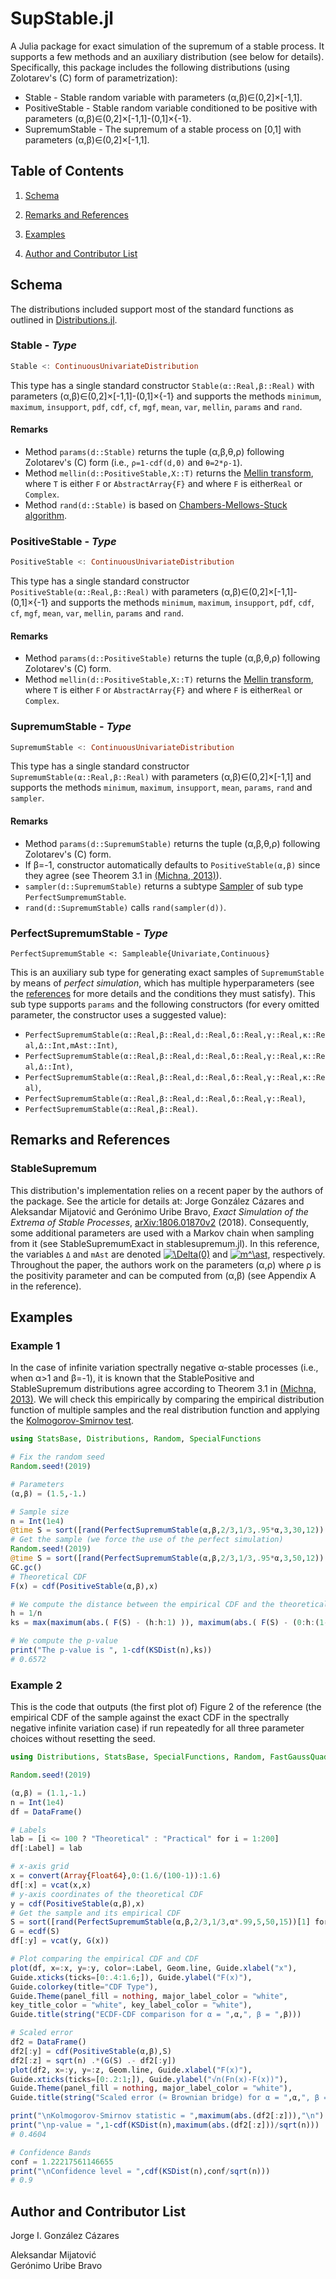 # SupStable.jl

A Julia package for exact simulation of the supremum of a stable process. It supports a few methods and an auxiliary distribution (see below for details). Specifically, this package includes the following distributions (using Zolotarev's (C) form of parametrization):
<ul>
<li>Stable - Stable random variable with parameters (α,β)∈(0,2]×[-1,1].</li>
<li>PositiveStable - Stable random variable conditioned to be positive with parameters (α,β)∈(0,2]×[-1,1]-(0,1]×{-1}.</li>
<li>SupremumStable - The supremum of a stable process on [0,1] with parameters (α,β)∈(0,2]×[-1,1].</li>
</ul>

## Table of Contents

1. [Schema](#schema) 

2. [Remarks and References](#references)

3. [Examples](#examples)

4. [Author and Contributor List](#authors)

<a name="schema"/>

## Schema

The distributions included support most of the standard functions as outlined in [Distributions.jl](https://github.com/JuliaStats/Distributions.jl).

### Stable - _Type_

```julia
Stable <: ContinuousUnivariateDistribution
```
This type has a single standard constructor `Stable(α::Real,β::Real)` with parameters (α,β)∈(0,2]×[-1,1]-(0,1]×{-1} and supports the methods `minimum`, `maximum`, `insupport`, `pdf`, `cdf`, `cf`, `mgf`, `mean`, `var`, `mellin`, `params` and `rand`.

#### Remarks

* Method `params(d::Stable)` returns the tuple (α,β,θ,ρ) following Zolotarev's (C) form (i.e.,
`ρ=1-cdf(d,0)` and `θ=2*ρ-1`).
* Method `mellin(d::PositiveStable,X::T)` returns the [Mellin transform](https://en.wikipedia.org/wiki/Mellin_transform), where `T` is either `F` or `AbstractArray{F}` and where `F` is either`Real` or `Complex`.
* Method `rand(d::Stable)` is based on [Chambers-Mellows-Stuck algorithm](https://en.wikipedia.org/wiki/Stable_distribution#Simulation_of_stable_variables).

### PositiveStable - _Type_

```julia
PositiveStable <: ContinuousUnivariateDistribution
```
This type has a single standard constructor `PositiveStable(α::Real,β::Real)` with parameters (α,β)∈(0,2]×[-1,1]-(0,1]×{-1} and supports the methods `minimum`, `maximum`, `insupport`, `pdf`, `cdf`, `cf`, `mgf`, `mean`, `var`, `mellin`, `params` and `rand`.

#### Remarks

* Method `params(d::PositiveStable)` returns the tuple (α,β,θ,ρ) following Zolotarev's (C) form.
* Method `mellin(d::PositiveStable,X::T)` returns the [Mellin transform](https://en.wikipedia.org/wiki/Mellin_transform), where `T` is either `F` or `AbstractArray{F}` and where `F` is either`Real` or `Complex`.

### SupremumStable - _Type_

```julia
SupremumStable <: ContinuousUnivariateDistribution
```
This type has a single standard constructor `SupremumStable(α::Real,β::Real)` with parameters (α,β)∈(0,2]×[-1,1] and supports the methods `minimum`, `maximum`, `insupport`, `mean`, `params`, `rand` and `sampler`.

#### Remarks

* Method `params(d::SupremumStable)` returns the tuple (α,β,θ,ρ) following Zolotarev's (C) form.
* If β=-1, constructor automatically defaults to `PositiveStable(α,β)` since they agree (see Theorem 3.1 in [(Michna, 2013)](https://doi.org/10.1214/ECP.v18-2236)).
* `sampler(d::SupremumStable)` returns a subtype [Sampler](https://juliastats.github.io/Distributions.jl/stable/extends.html) of sub type `PerfectSumpremumStable`.
* `rand(d::SupremumStable)` calls `rand(sampler(d))`.

### PerfectSupremumStable - _Type_

```
PerfectSupremumStable <: Sampleable{Univariate,Continuous}
```
This is an auxiliary sub type for generating exact samples of `SupremumStable` by means of _perfect simulation_, which has multiple hyperparameters (see the [references](#references) for more details and the conditions they must satisfy). This sub type supports `params` and the following constructors (for every omitted parameter, the constructor uses a suggested value):

* `PerfectSupremumStable(α::Real,β::Real,d::Real,δ::Real,γ::Real,κ::Real,Δ::Int,mAst::Int)`,
* `PerfectSupremumStable(α::Real,β::Real,d::Real,δ::Real,γ::Real,κ::Real,Δ::Int)`,
* `PerfectSupremumStable(α::Real,β::Real,d::Real,δ::Real,γ::Real,κ::Real)`,
* `PerfectSupremumStable(α::Real,β::Real,d::Real,δ::Real,γ::Real)`,
* `PerfectSupremumStable(α::Real,β::Real)`.

<a name="references"/>

## Remarks and References  

### StableSupremum 

This distribution's implementation relies on a recent paper by the authors of the package. See the article for details at: 
Jorge González Cázares and Aleksandar Mijatović and Gerónimo Uribe Bravo, *Exact Simulation of the Extrema of Stable Processes*, [arXiv:1806.01870v2](https://arxiv.org/abs/1806.01870v2) (2018). Consequently, some additional parameters are used with a Markov chain when sampling from it (see StableSupremumExact in stablesupremum.jl). In this reference, the variables `Δ` and `mAst` are denoted <a href="https://www.codecogs.com/eqnedit.php?latex=\Delta(0)" target="_blank"><img src="https://latex.codecogs.com/gif.latex?\Delta(0)" title="\Delta(0)" /></a> and <a href="https://www.codecogs.com/eqnedit.php?latex=m^\ast" target="_blank"><img src="https://latex.codecogs.com/gif.latex?m^\ast" title="m^\ast" /></a>, respectively.
Throughout the paper, the authors work on the parameters (α,ρ) where ρ is the positivity parameter and can be computed from (α,β) (see Appendix A in the reference).


<a name="examples"/>

## Examples

### Example 1  

In the case of infinite variation spectrally negative α-stable processes (i.e., when α>1 and β=-1), it is known that the StablePositive and StableSupremum distributions agree according to Theorem 3.1 in [(Michna, 2013)](https://doi.org/10.1214/ECP.v18-2236). We will check this empirically by comparing the empirical distribution function of multiple samples and the real distribution function and applying the [Kolmogorov-Smirnov test](https://en.wikipedia.org/wiki/Kolmogorov%E2%80%93Smirnov_test).

```julia
using StatsBase, Distributions, Random, SpecialFunctions

# Fix the random seed
Random.seed!(2019)

# Parameters
(α,β) = (1.5,-1.)

# Sample size
n = Int(1e4)
@time S = sort([rand(PerfectSupremumStable(α,β,2/3,1/3,.95*α,3,30,12))[1] for k = 1:n])
# Get the sample (we force the use of the perfect simulation)
Random.seed!(2019)
@time S = sort([rand(PerfectSupremumStable(α,β,2/3,1/3,.95*α,3,50,12))[1] for k = 1:n])
GC.gc()
# Theoretical CDF
F(x) = cdf(PositiveStable(α,β),x)

# We compute the distance between the empirical CDF and the theoretical CDF
h = 1/n
ks = max(maximum(abs.( F(S) - (h:h:1) )), maximum(abs.( F(S) - (0:h:(1-h)) )) )

# We compute the p-value
print("The p-value is ", 1-cdf(KSDist(n),ks))
# 0.6572

```

### Example 2  

This is the code that outputs (the first plot of) Figure 2 of the reference (the empirical CDF of the sample against the exact CDF in the spectrally negative infinite variation case) if run repeatedly for all three parameter choices without resetting the seed.

```julia
using Distributions, StatsBase, SpecialFunctions, Random, FastGaussQuadrature, Gadfly, DataFrames

Random.seed!(2019)

(α,β) = (1.1,-1.)
n = Int(1e4)
df = DataFrame()

# Labels
lab = [i <= 100 ? "Theoretical" : "Practical" for i = 1:200]
df[:Label] = lab

# x-axis grid
x = convert(Array{Float64},0:(1.6/(100-1)):1.6)
df[:x] = vcat(x,x)
# y-axis coordinates of the theoretical CDF
y = cdf(PositiveStable(α,β),x)
# Get the sample and its empirical CDF
S = sort([rand(PerfectSupremumStable(α,β,2/3,1/3,α*.99,5,50,15))[1] for k = 1:n])
G = ecdf(S)
df[:y] = vcat(y, G(x))

# Plot comparing the empirical CDF and CDF
plot(df, x=:x, y=:y, color=:Label, Geom.line, Guide.xlabel("x"),
Guide.xticks(ticks=[0:.4:1.6;]), Guide.ylabel("F(x)"),
Guide.colorkey(title="CDF Type"),
Guide.Theme(panel_fill = nothing, major_label_color = "white",
key_title_color = "white", key_label_color = "white"),
Guide.title(string("ECDF-CDF comparison for α = ",α,", β = ",β)))

# Scaled error
df2 = DataFrame()
df2[:y] = cdf(PositiveStable(α,β),S)
df2[:z] = sqrt(n) .*(G(S) .- df2[:y])
plot(df2, x=:y, y=:z, Geom.line, Guide.xlabel("F(x)"),
Guide.xticks(ticks=[0:.2:1;]), Guide.ylabel("√n(Fn(x)-F(x))"),
Guide.Theme(panel_fill = nothing, major_label_color = "white"),
Guide.title(string("Scaled error (≈ Brownian bridge) for α = ",α,", β = ",β)))

print("\nKolmogorov-Smirnov statistic = ",maximum(abs.(df2[:z])),"\n")
print("\np-value = ",1-cdf(KSDist(n),maximum(abs.(df2[:z]))/sqrt(n)))
# 0.4604

# Confidence Bands
conf = 1.22217561146655
print("\nConfidence level = ",cdf(KSDist(n),conf/sqrt(n)))
# 0.9

```

<a name="authors"/>


## Author and Contributor List
Jorge I. González Cázares


Aleksandar Mijatović  
Gerónimo Uribe Bravo
